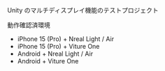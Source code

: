 Unity のマルチディスプレイ機能のテストプロジェクト

動作確認済環境

- iPhone 15 (Pro) + Nreal Light / Air
- iPhone 15 (Pro) + Viture One
- Android + Nreal Light / Air
- Android + Viture One
